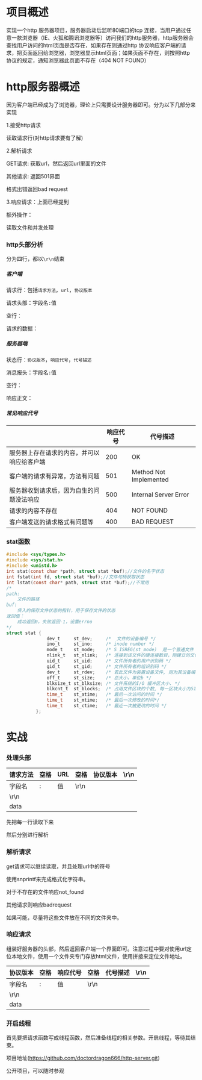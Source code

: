 # 项目概述
实现一个http 服务器项目，服务器启动后监听80端口的tcp 连接，当用户通过任意一款浏览器（IE、火狐和腾讯浏览器等）访问我们的http服务器，http服务器会查找用户访问的html页面是否存在，如果存在则通过http 协议响应客户端的请求，把页面返回给浏览器，浏览器显示html页面；如果页面不存在，则按照http 协议的规定，通知浏览器此页面不存在（404 NOT FOUND）

# http服务器概述

因为客户端已经成为了浏览器，理论上只需要设计服务器即可。分为以下几部分来实现

1.接受http请求

读取请求行(对http请求要有了解)

2.解析请求

GET请求: 获取url，然后返回url里面的文件

其他请求: 返回501界面

格式出错返回bad request

3.响应请求：上面已经提到

额外操作：

读取文件和并发处理

### http头部分析

分为四行，都以`\r\n`结束

##### 客户端

请求行：包括`请求方法`，`url`，`协议版本`

请求头部：字段名`:`值

空行：

请求的数据：

##### 服务器端

状态行：`协议版本`，`响应代号`，`代号描述`

消息报头：字段名`:`值

空行：

响应正文：

##### 常见响应代号

|                                            | 响应代号 | 代号描述               |
| ------------------------------------------ | -------- | ---------------------- |
| 服务器上存在请求的内容，并可以响应给客户端 | 200      | OK                     |
| 客户端的请求有异常，方法有问题             | 501      | Method Not Implemented |
| 服务器收到请求后，因为自生的问题没法响应   | 500      | Internal Server Error  |
| 请求的内容不存在                           | 404      | NOT FOUND              |
| 客户端发送的请求格式有问题等               | 400      | BAD REQUEST            |

### stat函数

```c
#include <sys/types.h>
#include <sys/stat.h>
#include <unistd.h>
int stat(const char *path, struct stat *buf);//文件的名字状态
int fstat(int fd, struct stat *buf);//文件句柄获取状态
int lstat(const char* path, struct stat *buf);//不常用
/*
path:
	文件的路径
buf:
	传入的保存文件状态的指针，用于保存文件的状态
返回值：
	成功返回0，失败返回-1，设置errno
*/
struct stat {
               dev_t     st_dev;     /*  文件的设备编号 */
               ino_t     st_ino;     /* inode number */
               mode_t    st_mode;    /* S_ISREG(st_mode)  是一个普通文件  S_ISDIR(st_mode)  是一个目录*/
               nlink_t   st_nlink;   /* 连接到该文件的硬连接数目，刚建立的文件值为1 */
               uid_t     st_uid;     /* 文件所有者的用户识别码 */
               gid_t     st_gid;     /* 文件所有者的组识别码 */
               dev_t     st_rdev;    /* 若此文件为装置设备文件, 则为其设备编号 */
               off_t     st_size;    /* 总大小，单位b */
               blksize_t st_blksize; /* 文件系统的I/O 缓冲区大小. */
               blkcnt_t  st_blocks;  /* 占用文件区块的个数, 每一区块大小为512 个字节 */
               time_t    st_atime;   /* 最后一次访问的时间 */
               time_t    st_mtime;   /* 最后一次修改的时间*/
               time_t    st_ctime;   /* 最近一次被更改的时间 */
           };
```

# 实战

### 处理头部

| 请求方法 | 空格 | URL  | 空格 | 协议版本 | \r\n |
| -------- | ---- | ---- | ---- | -------- | ---- |
| 字段名   | :    | 值   | \r\n |          |      |
| \r\n     |      |      |      |          |      |
| data     |      |      |      |          |      |

先把每一行读取下来

然后分别进行解析

### 解析请求

get请求可以继续读取，并且处理url中的符号

使用snprintf来完成格式化字符串。

对于不存在的文件响应not_found

其他请求则响应badrequest

如果可能，尽量将这些文件放在不同的文件夹中。

### 响应请求

组装好服务器的头部，然后返回客户端一个界面即可。注意过程中要对使用url定位本地文件，使用一个文件夹专门存放html文件，使用拼接来定位文件地址。

| 协议版本 | 空格 | 响应代号 | 空格 | 代号描述 | \r\n |
| -------- | ---- | -------- | ---- | -------- | ---- |
| 字段名   | :    | 值       | \r\n |          |      |
| \r\n     |      |          |      |          |      |
| data     |      |          |      |          |      |

### 开启线程

首先要把请求函数写成线程函数，然后准备线程的相关参数。开启线程，等待其结束。

项目地址(https://github.com/doctordragon666/http-server.git)

公开项目，可以随时参观

